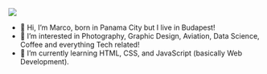 ![](https://i.imgur.com/VRUNBRv.png)

- 👋 Hi, I’m Marco, born in Panama City but I live in Budapest!
- 👀 I’m interested in Photography, Graphic Design, Aviation, Data Science, Coffee and everything Tech related!
- 🌱 I’m currently learning HTML, CSS, and JavaScript (basically Web Development).
